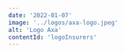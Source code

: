 ```yaml
---
date: '2022-01-07'
image: '../logos/axa-logo.jpeg'
alt: 'Logo Axa'
contentId: 'logoInsurers'
---
```

